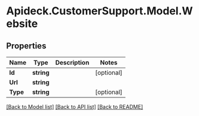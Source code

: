 # Apideck.CustomerSupport.Model.Website

## Properties

Name | Type | Description | Notes
------------ | ------------- | ------------- | -------------
**Id** | **string** |  | [optional] 
**Url** | **string** |  | 
**Type** | **string** |  | [optional] 

[[Back to Model list]](../README.md#documentation-for-models) [[Back to API list]](../README.md#documentation-for-api-endpoints) [[Back to README]](../README.md)

